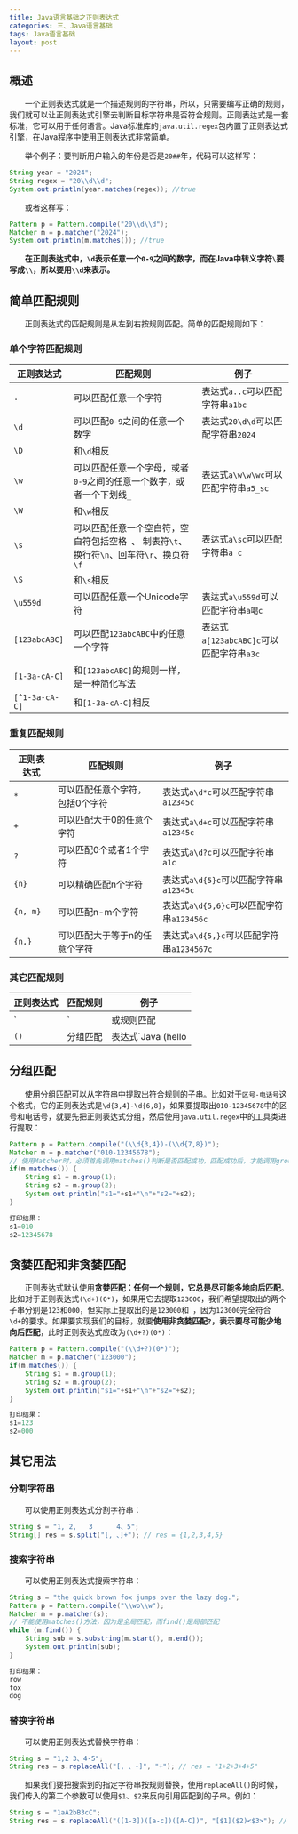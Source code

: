 ```yaml
---
title: Java语言基础之正则表达式
categories: 三、Java语言基础
tags: Java语言基础
layout: post
---
```




## 概述

　　一个正则表达式就是一个描述规则的字符串，所以，只需要编写正确的规则，我们就可以让正则表达式引擎去判断目标字符串是否符合规则。正则表达式是一套标准，它可以用于任何语言。Java标准库的`java.util.regex`包内置了正则表达式引擎，在Java程序中使用正则表达式非常简单。

　　举个例子：要判断用户输入的年份是否是`20##`年，代码可以这样写：

```java
String year = "2024";
String regex = "20\\d\\d";
System.out.println(year.matches(regex)); //true
```

　　或者这样写：

```java
Pattern p = Pattern.compile("20\\d\\d");
Matcher m = p.matcher("2024");
System.out.println(m.matches()); //true
```

　　**在正则表达式中，`\d`表示任意一个`0-9`之间的数字，而在Java中转义字符`\`要写成`\\`，所以要用`\\d`来表示。**

## 简单匹配规则

　　正则表达式的匹配规则是从左到右按规则匹配。简单的匹配规则如下：

### 单个字符匹配规则

| 正则表达式     | 匹配规则                                                     | 例子                                     |
| -------------- | ------------------------------------------------------------ | ---------------------------------------- |
| `.`            | 可以匹配任意一个字符                                         | 表达式`a..c`可以匹配字符串`a1bc`         |
| `\d`           | 可以匹配`0-9`之间的任意一个数字                              | 表达式`20\d\d`可以匹配字符串`2024`       |
| `\D`           | 和`\d`相反                                                   |                                          |
| `\w`           | 可以匹配任意一个字母，或者`0-9`之间的任意一个数字，或者一个下划线`_` | 表达式`a\w\w\wc`可以匹配字符串`a5_sc`    |
| `\W`           | 和`\w`相反                                                   |                                          |
| `\s`           | 可以匹配任意一个空白符，空白符包括空格` `、 制表符`\t`、换行符`\n`、回车符`\r`、换页符`\f` | 表达式`a\sc`可以匹配字符串`a c`          |
| `\S`           | 和`\s`相反                                                   |                                          |
| `\u559d`       | 可以匹配任意一个Unicode字符                                  | 表达式`a\u559d`可以匹配字符串`a喝c`      |
| `[123abcABC]`  | 可以匹配`123abcABC`中的任意一个字符                          | 表达式`a[123abcABC]c`可以匹配字符串`a3c` |
| `[1-3a-cA-C]`  | 和`[123abcABC]`的规则一样，是一种简化写法                    |                                          |
| `[^1-3a-cA-C]` | 和`[1-3a-cA-C]`相反                                          |                                          |

### 重复匹配规则

| 正则表达式 | 匹配规则                        | 例子                                      |
| ---------- | ------------------------------- | ----------------------------------------- |
| `*`        | 可以匹配任意个字符，包括0个字符 | 表达式`a\d*c`可以匹配字符串`a12345c`      |
| `+`        | 可以匹配大于0的任意个字符       | 表达式`a\d+c`可以匹配字符串`a12345c`      |
| `?`        | 可以匹配0个或者1个字符          | 表达式`a\d?c`可以匹配字符串`a1c`          |
| `{n}`      | 可以精确匹配n个字符             | 表达式`a\d{5}c`可以匹配字符串`a12345c`    |
| `{n, m}`   | 可以匹配n-m个字符               | 表达式`a\d{5,6}c`可以匹配字符串`a123456c` |
| `{n,}`     | 可以匹配大于等于n的任意个字符   | 表达式`a\d{5,}c`可以匹配字符串`a1234567c` |

### 其它匹配规则

| 正则表达式 | 匹配规则   | 例子                                                 |
| ---------- | ---------- | ---------------------------------------------------- |
| `|`        | 或规则匹配 | 表达式`hello|world`可以匹配字符串`world`             |
| `()`       | 分组匹配   | 表达式`Java (hello|world)`可以匹配字符串`Java world` |

## 分组匹配

　　使用分组匹配可以从字符串中提取出符合规则的子串。比如对于`区号-电话号`这个格式，它的正则表达式是`\d{3,4}-\d{6,8}`，如果要提取出`010-12345678`中的区号和电话号，就要先把正则表达式分组，然后使用`java.util.regex`中的工具类进行提取：

```java
Pattern p = Pattern.compile("(\\d{3,4})-(\\d{7,8})");
Matcher m = p.matcher("010-12345678");
// 使用Matcher时，必须首先调用matches()判断是否匹配成功，匹配成功后，才能调用group()提取子串
if(m.matches()) {
    String s1 = m.group(1);
    String s2 = m.group(2);
    System.out.println("s1="+s1+"\n"+"s2="+s2);
}

打印结果：
s1=010
s2=12345678
```

## 贪婪匹配和非贪婪匹配

　　正则表达式默认使用**贪婪匹配：任何一个规则，它总是尽可能多地向后匹配**。比如对于正则表达式`(\d+)(0*)`，如果用它去提取`123000`，我们希望提取出的两个子串分别是`123`和`000`，但实际上提取出的是`123000`和` `，因为`123000`完全符合`\d+`的要求。如果要实现我们的目标，就要**使用非贪婪匹配`?`，表示要尽可能少地向后匹配**，此时正则表达式应改为`(\d+?)(0*)`：

```java
Pattern p = Pattern.compile("(\\d+?)(0*)");
Matcher m = p.matcher("123000");
if(m.matches()) {
    String s1 = m.group(1);
    String s2 = m.group(2);
    System.out.println("s1="+s1+"\n"+"s2="+s2);
}

打印结果：
s1=123
s2=000
```

## 其它用法

### 分割字符串

　　可以使用正则表达式分割字符串：

```java
String s = "1, 2,   3      4、5";
String[] res = s.split("[, 、]+"); // res = {1,2,3,4,5}
```

### 搜索字符串

　　可以使用正则表达式搜索字符串：

```java
String s = "the quick brown fox jumps over the lazy dog.";
Pattern p = Pattern.compile("\\wo\\w");
Matcher m = p.matcher(s);
// 不能使用matches()方法，因为是全局匹配，而find()是局部匹配
while (m.find()) {
    String sub = s.substring(m.start(), m.end());
    System.out.println(sub);
}

打印结果：
row
fox
dog
```

### 替换字符串

　　可以使用正则表达式替换字符串：

```java
String s = "1,2 3、4-5";
String res = s.replaceAll("[, 、-]", "+"); // res = "1+2+3+4+5"
```

　　如果我们要把搜索到的指定字符串按规则替换，使用`replaceAll()`的时候，我们传入的第二个参数可以使用`$1`、`$2`来反向引用匹配到的子串。例如：

```java
String s = "1aA2bB3cC";
String res = s.replaceAll("([1-3])([a-c])([A-C])", "[$1]($2)<$3>"); // res = [1](a)<A>[2](b)<B>[3](c)<C>
```

